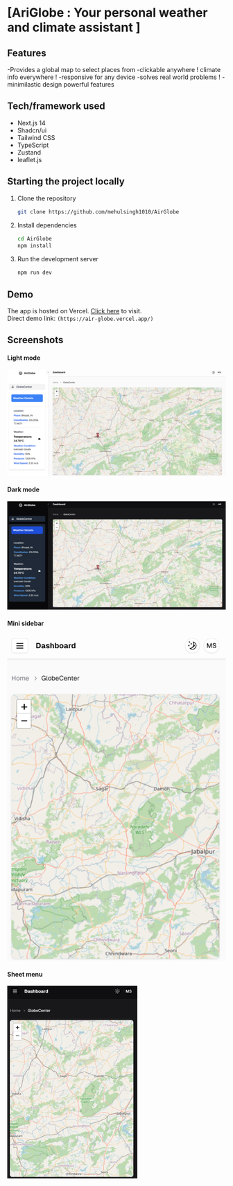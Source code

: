# [AriGlobe : Your personal weather and climate assistant ] 


## Features

-Provides a global map to select places from
-clickable anywhere ! climate info everywhere !
-responsive for any device 
-solves real world problems !
-minimilastic design powerful features

## Tech/framework used

- Next.js 14
- Shadcn/ui
- Tailwind CSS
- TypeScript
- Zustand
- leaflet.js

## Starting the project locally

1. Clone the repository

   ```bash
   git clone https://github.com/mehulsingh1010/AirGlobe
   ```

2. Install dependencies

   ```bash
   cd AirGlobe
   npm install
   ```

3. Run the development server

   ```bash
   npm run dev
   ```

## Demo

The app is hosted on Vercel. [Click here](https://air-globe.vercel.app/) to visit.
<br>
Direct demo link: `(https://air-globe.vercel.app/)`

## Screenshots

#### Light mode

![Light mode](/screenshots/screenshot-1.png)

#### Dark mode

![Dark mode](/screenshots/screenshot-2.png)

#### Mini sidebar

![Mini sidebar](/screenshots/screenshot-3.png)

#### Sheet menu

<img src="/screenshots/screenshot-4.png" width="300">
